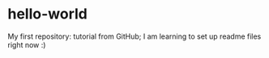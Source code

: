# hello-world
My first repository: tutorial from GitHub;
I am learning to set up readme files right now :)
